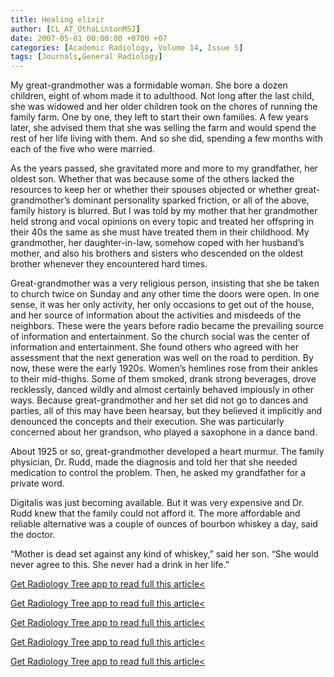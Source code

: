 ```yaml
---
title: Healing elixir
author: [CL_AT_OthaLintonMSJ]
date: 2007-05-01 00:00:00 +0700 +07
categories: [Academic Radiology, Volume 14, Issue 5]
tags: [Journals,General Radiology]
---
```

My great-grandmother was a formidable woman. She bore a dozen children, eight of whom made it to adulthood. Not long after the last child, she was widowed and her older children took on the chores of running the family farm. One by one, they left to start their own families. A few years later, she advised them that she was selling the farm and would spend the rest of her life living with them. And so she did, spending a few months with each of the five who were married.

As the years passed, she gravitated more and more to my grandfather, her oldest son. Whether that was because some of the others lacked the resources to keep her or whether their spouses objected or whether great-grandmother’s dominant personality sparked friction, or all of the above, family history is blurred. But I was told by my mother that her grandmother held strong and vocal opinions on every topic and treated her offspring in their 40s the same as she must have treated them in their childhood. My grandmother, her daughter-in-law, somehow coped with her husband’s mother, and also his brothers and sisters who descended on the oldest brother whenever they encountered hard times.

Great-grandmother was a very religious person, insisting that she be taken to church twice on Sunday and any other time the doors were open. In one sense, it was her only activity, her only occasions to get out of the house, and her source of information about the activities and misdeeds of the neighbors. These were the years before radio became the prevailing source of information and entertainment. So the church social was the center of information and entertainment. She found others who agreed with her assessment that the next generation was well on the road to perdition. By now, these were the early 1920s. Women’s hemlines rose from their ankles to their mid-thighs. Some of them smoked, drank strong beverages, drove recklessly, danced wildly and almost certainly behaved impiously in other ways. Because great-grandmother and her set did not go to dances and parties, all of this may have been hearsay, but they believed it implicitly and denounced the concepts and their execution. She was particularly concerned about her grandson, who played a saxophone in a dance band.

About 1925 or so, great-grandmother developed a heart murmur. The family physician, Dr. Rudd, made the diagnosis and told her that she needed medication to control the problem. Then, he asked my grandfather for a private word.

Digitalis was just becoming available. But it was very expensive and Dr. Rudd knew that the family could not afford it. The more affordable and reliable alternative was a couple of ounces of bourbon whiskey a day, said the doctor.

“Mother is dead set against any kind of whiskey,” said her son. “She would never agree to this. She never had a drink in her life.”

[Get Radiology Tree app to read full this article<](https://clinicalpub.com/app)

[Get Radiology Tree app to read full this article<](https://clinicalpub.com/app)

[Get Radiology Tree app to read full this article<](https://clinicalpub.com/app)

[Get Radiology Tree app to read full this article<](https://clinicalpub.com/app)

[Get Radiology Tree app to read full this article<](https://clinicalpub.com/app)